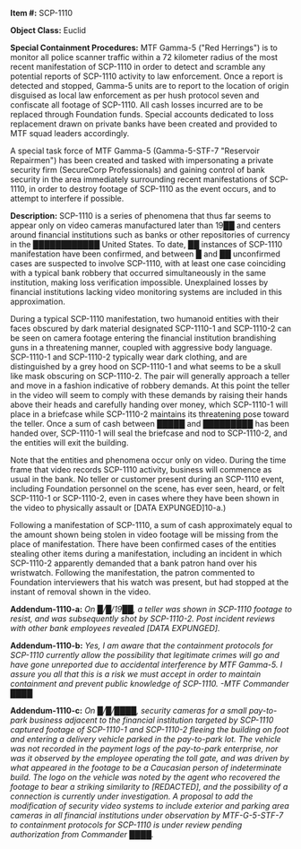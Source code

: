 **Item #:** SCP-1110

**Object Class:** Euclid

**Special Containment Procedures:** MTF Gamma-5 ("Red Herrings") is to monitor all police scanner traffic within a 72 kilometer radius of the most recent manifestation of SCP-1110 in order to detect and scramble any potential reports of SCP-1110 activity to law enforcement. Once a report is detected and stopped, Gamma-5 units are to report to the location of origin disguised as local law enforcement as per hush protocol seven and confiscate all footage of SCP-1110. All cash losses incurred are to be replaced through Foundation funds. Special accounts dedicated to loss replacement drawn on private banks have been created and provided to MTF squad leaders accordingly.

A special task force of MTF Gamma-5 (Gamma-5-STF-7 "Reservoir Repairmen") has been created and tasked with impersonating a private security firm (SecureCorp Professionals) and gaining control of bank security in the area immediately surrounding recent manifestations of SCP-1110, in order to destroy footage of SCP-1110 as the event occurs, and to attempt to interfere if possible.

**Description:** SCP-1110 is a series of phenomena that thus far seems to appear only on video cameras manufactured later than 19██ and centers around financial institutions such as banks or other repositories of currency in the ████████████ United States. To date, ██ instances of SCP-1110 manifestation have been confirmed, and between █ and ██ unconfirmed cases are suspected to involve SCP-1110, with at least one case coinciding with a typical bank robbery that occurred simultaneously in the same institution, making loss verification impossible. Unexplained losses by financial institutions lacking video monitoring systems are included in this approximation.

During a typical SCP-1110 manifestation, two humanoid entities with their faces obscured by dark material designated SCP-1110-1 and SCP-1110-2 can be seen on camera footage entering the financial institution brandishing guns in a threatening manner, coupled with aggressive body language. SCP-1110-1 and SCP-1110-2 typically wear dark clothing, and are distinguished by a grey hood on SCP-1110-1 and what seems to be a skull like mask obscuring on SCP-1110-2. The pair will generally approach a teller and move in a fashion indicative of robbery demands. At this point the teller in the video will seem to comply with these demands by raising their hands above their heads and carefully handing over money, which SCP-1110-1 will place in a briefcase while SCP-1110-2 maintains its threatening pose toward the teller. Once a sum of cash between █████ and █████████ has been handed over, SCP-1110-1 will seal the briefcase and nod to SCP-1110-2, and the entities will exit the building.

Note that the entities and phenomena occur only on video. During the time frame that video records SCP-1110 activity, business will commence as usual in the bank. No teller or customer present during an SCP-1110 event, including Foundation personnel on the scene, has ever seen, heard, or felt SCP-1110-1 or SCP-1110-2, even in cases where they have been shown in the video to physically assault or \[DATA EXPUNGED\]10-a.)

Following a manifestation of SCP-1110, a sum of cash approximately equal to the amount shown being stolen in video footage will be missing from the place of manifestation. There have been confirmed cases of the entities stealing other items during a manifestation, including an incident in which SCP-1110-2 apparently demanded that a bank patron hand over his wristwatch. Following the manifestation, the patron commented to Foundation interviewers that his watch was present, but had stopped at the instant of removal shown in the video.

**Addendum-1110-a:** _On █/█/19██, a teller was shown in SCP-1110 footage to resist, and was subsequently shot by SCP-1110-2. Post incident reviews with other bank employees revealed \[DATA EXPUNGED\]._

**Addendum-1110-b:** _Yes, I am aware that the containment protocols for SCP-1110 currently allow the possibility that legitimate crimes will go and have gone unreported due to accidental interference by MTF Gamma-5. I assure you all that this is a risk we must accept in order to maintain containment and prevent public knowledge of SCP-1110. -MTF Commander ████_

**Addendum-1110-c:** _On █/█/████, security cameras for a small pay-to-park business adjacent to the financial institution targeted by SCP-1110 captured footage of SCP-1110-1 and SCP-1110-2 fleeing the building on foot and entering a delivery vehicle parked in the pay-to-park lot. The vehicle was not recorded in the payment logs of the pay-to-park enterprise, nor was it observed by the employee operating the toll gate, and was driven by what appeared in the footage to be a Caucasian person of indeterminate build. The logo on the vehicle was noted by the agent who recovered the footage to bear a striking similarity to \[REDACTED\], and the possibility of a connection is currently under investigation. A proposal to add the modification of security video systems to include exterior and parking area cameras in all financial institutions under observation by MTF-G-5-STF-7 to containment protocols for SCP-1110 is under review pending authorization from Commander ████._